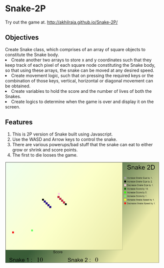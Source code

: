 # Snake-2P
Try out the game at.
http://akhilraja.github.io/Snake-2P/

## Objectives
</li>Create Snake class, which comprises of an array of square objects to constitute the Snake body.</li>
<li>Create another two arrays to store x and y coordinates such that they keep track of each pixel of each square node constituting the Snake body, so that using these arrays, the snake can be moved at any desired speed.</li>
<li>Create movement logic, such that on pressing the required keys or the combination of those keys, vertical, horizontal or diagonal movement can be obtained.</li>
<li>Create variables to hold the score and the number of lives of both the Snakes.</li>
<li>Create logics to determine when the game is over and display it on the screen.</li>

## Features 

1. This is 2P version of Snake built using Javascript.
2. Use the WASD and Arrow keys to control the snake.
3. There are various powerups/bad stuff that the snake can eat to either grow or shrink and score points.
4. The first to die looses the game.

![Alt text](assets-readme/Snake.PNG?raw=true "Optional Title")


